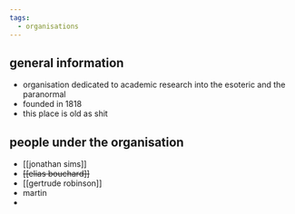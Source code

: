 ```yaml
---
tags:
  - organisations
---
```


## general information
- organisation dedicated to academic research into the esoteric and the paranormal
- founded in 1818
- this place is old as shit
## people under the organisation
- [[jonathan sims]]
- ~~[[elias bouchard]]~~
- [[gertrude robinson]]
- martin
- 